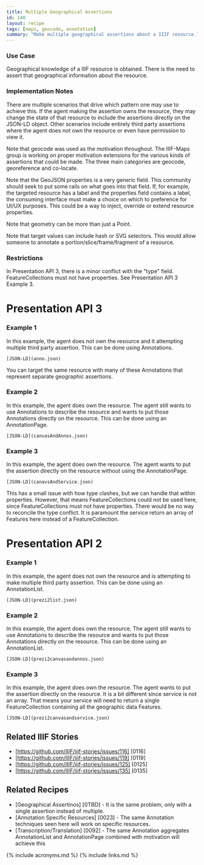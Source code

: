 ```yaml
---
title: Multiple Geographical Assertions
id: 140
layout: recipe
tags: [maps, geocode, annotation]
summary: "Make multiple geographical assertions about a IIIF resource."
---
```


### Use Case
Geographical knowledge of a IIIF resource is obtained.  There is the need to assert that geographical information about the resource.


### Implementation Notes
There are multiple scenarios that drive which pattern one may use to achieve this.  If the agent making the assertion owns the resource, they may change the state of that resource to include the assertions directly on the JSON-LD object.  Other scenarios include entirely third party assertions where the agent does not own the resource or even have permission to view it.

Note that geocode was used as the motivation throughout.  The IIIF-Maps group is working on proper motivation extensions for the various kinds of assertions that could be made.  The three main categories are geocode, georeference and co-locate.

Note that the GeoJSON properties is a very generic field. This community should seek to put some rails on what goes into that field. If, for example, the targeted resource has a label and the properties field contains a label, the consuming interface must make a choice on which to preference for UI/UX purposes. This could be a way to inject, override or extend resource properties.

Note that geometry can be more than just a Point.

Note that target values can include hash or SVG selectors. This would allow someone to annotate a portion/slice/frame/fragment of a resource.


### Restrictions
In Presentation API 3, there is a minor conflict with the "type" field.  
FeatureCollections must not have properties.
See Presentation API 3 Example 3.


# Presentation API 3
### Example 1
In this example, the agent does not own the resource and it attempting multiple third party assertion.  This can be done using Annotations.
``` json-doc
[JSON-LD](anno.json)
```

You can target the same resource with many of these Annotations that represent separate geographic assertions.


### Example 2
In this example, the agent does own the resource.  The agent still wants to use Annotations to describe the resource and wants to put those Annotations directly on the resource.  This can be done using an AnnotationPage.
``` json-doc
[JSON-LD](canvasAndAnnos.json)
```

### Example 3 
In this example, the agent does own the resource.  The agent wants to put the assertion directly on the resource without using the AnnotationPage. 
``` json-doc
[JSON-LD](canavsAndService.json)
```
This has a small issue with how type clashes, but we can handle that within properties. However, that means FeatureCollections could not be used here, since FeatureCollections must not have properties. There would be no way to reconcile the type conflict. It is paramount the service return an array of Features here instead of a FeatureCollection.

# Presentation API 2
### Example 1
In this example, the agent does not own the resource and is attempting to make multiple third party assertion.  This can be done using an AnnotationList.
``` json-doc
[JSON-LD](prezi2list.json)
```

### Example 2
In this example, the agent does own the resource.  The agent still wants to use Annotations to describe the resource and wants to put those Annotations directly on the resource.  This can be done using an AnnotationList.
``` json-doc
[JSON-LD](prezi2canvasandannos.json)
```

### Example 3
In this example, the agent does own the resource.  The agent wants to put the assertion directly on the resource.  It is a bit different since service is not an array. That means your service will need to return a single FeatureCollection containing all the geographic data Features.
``` json-doc
[JSON-LD](prezi2canvasandservice.json)
```

## Related IIIF Stories
* [https://github.com/IIIF/iiif-stories/issues/116] [0116]
* [https://github.com/IIIF/iiif-stories/issues/119] [0119]
* [https://github.com/IIIF/iiif-stories/issues/125] [0125]
* [https://github.com/IIIF/iiif-stories/issues/135] [0135]

## Related Recipes
* [Geographical Assertinos] [0TBD] - It is the same problem, only with a single assertion instead of multiple.
* [Annotation Specific Resources] [0023] - The same Annotation techniques seen here will work on specific resources.
* [Transcription/Translation] [0092] - The same Annotation aggregates AnnotationList and AnnotationPage combined with motivation will achieve this

{% include acronyms.md %}
{% include links.md %}